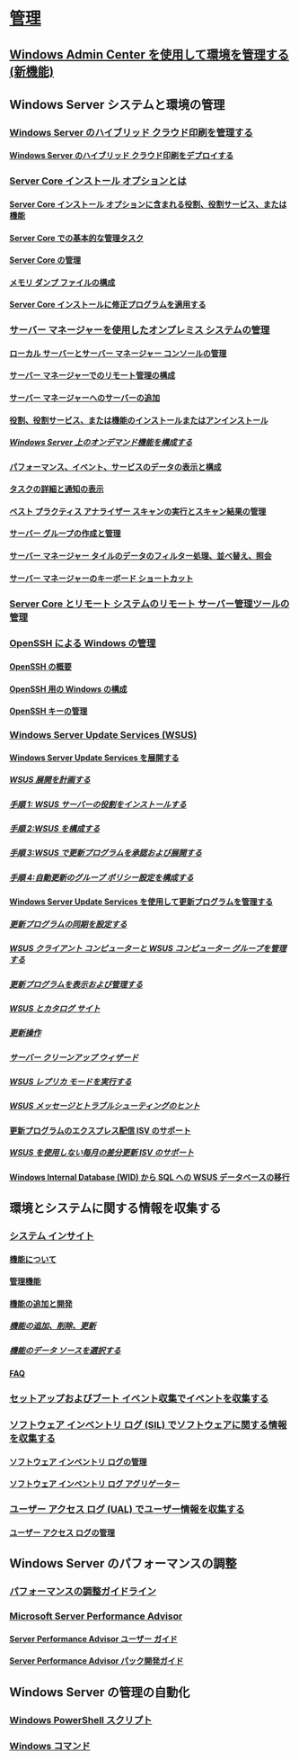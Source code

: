 # [管理](manage-windows-server.yml)
## [Windows Admin Center を使用して環境を管理する (新機能)](../manage/windows-admin-center/overview.md)
## Windows Server システムと環境の管理
### [Windows Server のハイブリッド クラウド印刷を管理する](hybrid-cloud-print/hybrid-cloud-print-overview.md)
#### [Windows Server のハイブリッド クラウド印刷をデプロイする](hybrid-cloud-print/hybrid-cloud-print-deploy.md)
### [Server Core インストール オプションとは](server-core/what-is-server-core.md)
#### [Server Core インストール オプションに含まれる役割、役割サービス、または機能](server-core/server-core-roles-and-services.md)
#### [Server Core での基本的な管理タスク](server-core/server-core-administer.md)
#### [Server Core の管理](server-core/server-core-manage.md)
#### [メモリ ダンプ ファイルの構成](server-core/server-core-memory-dump.md)
#### [Server Core インストールに修正プログラムを適用する](server-core/server-core-servicing.md)
### [サーバー マネージャーを使用したオンプレミス システムの管理](server-manager/server-manager.md)
#### [ローカル サーバーとサーバー マネージャー コンソールの管理](server-manager/manage-the-local-server-and-the-server-manager-console.md)
#### [サーバー マネージャーでのリモート管理の構成](server-manager/configure-remote-management-in-server-manager.md)
#### [サーバー マネージャーへのサーバーの追加](server-manager/add-servers-to-server-manager.md)
#### [役割、役割サービス、または機能のインストールまたはアンインストール](server-manager/install-or-uninstall-roles-role-services-or-features.md)
##### [Windows Server 上のオンデマンド機能を構成する](server-manager/configure-features-on-demand-in-windows-server.md)
#### [パフォーマンス、イベント、サービスのデータの表示と構成](server-manager/view-and-configure-performance-event-and-service-data.md)
#### [タスクの詳細と通知の表示](server-manager/view-task-details-and-notifications.md)
#### [ベスト プラクティス アナライザー スキャンの実行とスキャン結果の管理](server-manager/run-best-practices-analyzer-scans-and-manage-scan-results.md)
#### [サーバー グループの作成と管理](server-manager/create-and-manage-server-groups.md)
#### [サーバー マネージャー タイルのデータのフィルター処理、並べ替え、照会](server-manager/filter-sort-and-query-data-in-server-manager-tiles.md)
#### [サーバー マネージャーのキーボード ショートカット](server-manager/keyboard-shortcuts-for-server-manager.md)
### [Server Core とリモート システムのリモート サーバー管理ツールの管理](../remote/remote-server-administration-tools.md)
### [OpenSSH による Windows の管理](OpenSSH/OpenSSH_Overview.md)
#### [OpenSSH の概要](OpenSSH/OpenSSH_Install_FirstUse.md)
#### [OpenSSH 用の Windows の構成](OpenSSH/OpenSSH_Server_Configuration.md)
#### [OpenSSH キーの管理](OpenSSH/OpenSSH_KeyManagement.md)
### [Windows Server Update Services (WSUS)](windows-server-update-services/get-started/windows-server-update-services-wsus.md)
#### [Windows Server Update Services を展開する](windows-server-update-services/deploy/deploy-windows-server-update-services.md)
##### [WSUS 展開を計画する](windows-server-update-services/plan/plan-your-wsus-deployment.md)
##### [手順 1: WSUS サーバーの役割をインストールする](windows-server-update-services/deploy/1-install-the-wsus-server-role.md)
##### [手順 2:WSUS を構成する](windows-server-update-services/deploy/2-configure-wsus.md)
##### [手順 3:WSUS で更新プログラムを承認および展開する](windows-server-update-services/deploy/3-approve-and-deploy-updates-in-wsus.md)
##### [手順 4:自動更新のグループ ポリシー設定を構成する](windows-server-update-services/deploy/4-configure-group-policy-settings-for-automatic-updates.md)
#### [Windows Server Update Services を使用して更新プログラムを管理する](windows-server-update-services/manage/update-management-with-windows-server-update-services.md)
##### [更新プログラムの同期を設定する](windows-server-update-services/manage/setting-up-update-synchronizations.md)
##### [WSUS クライアント コンピューターと WSUS コンピューター グループを管理する](windows-server-update-services/manage/managing-wsus-client-computers-and-wsus-computer-groups.md)
##### [更新プログラムを表示および管理する](windows-server-update-services/manage/viewing-and-managing-updates.md)
##### [WSUS とカタログ サイト](windows-server-update-services/manage/wsus-and-the-catalog-site.md)
##### [更新操作](windows-server-update-services/manage/updates-operations.md)
##### [サーバー クリーンアップ ウィザード](windows-server-update-services/manage/the-server-cleanup-wizard.md)
##### [WSUS レプリカ モードを実行する](windows-server-update-services/manage/running-wsus-replica-mode.md)
##### [WSUS メッセージとトラブルシューティングのヒント](windows-server-update-services/manage/wsus-messages-and-troubleshooting-tips.md)
#### [更新プログラムのエクスプレス配信 ISV のサポート](windows-server-update-services/deploy/express-update-delivery-isv-support.md)
##### [WSUS を使用しない毎月の差分更新 ISV のサポート](windows-server-update-services/deploy/monthly-delta-update-isv-support-without-WSUS.md)
#### [Windows Internal Database (WID) から SQL への WSUS データベースの移行](windows-server-update-services/manage/wid-to-sql-migration.md)

## 環境とシステムに関する情報を収集する
### [システム インサイト](..\manage\system-insights\overview.md)
#### [機能について](..\manage\system-insights\understanding-capabilities.md)
#### [管理機能](..\manage\system-insights\managing-capabilities.md)
#### [機能の追加と開発](..\manage\system-insights\adding-and-developing-capabilities.md)
##### [機能の追加、削除、更新](..\manage\system-insights\add-remove-update-capabilities.md)
##### [機能のデータ ソースを選択する](..\manage\system-insights\data-sources.md)
#### [FAQ](..\manage\system-insights\faq.md)
### [セットアップおよびブート イベント収集でイベントを収集する](Get-started-with-Setup-and-Boot-Event-Collection.md)
### [ソフトウェア インベントリ ログ (SIL) でソフトウェアに関する情報を収集する](software-inventory-logging/get-started-with-software-inventory-logging.md)
#### [ソフトウェア インベントリ ログの管理](software-inventory-logging/manage-software-inventory-logging.md)
#### [ソフトウェア インベントリ ログ アグリゲーター](software-inventory-logging/software-inventory-logging-aggregator.md)
### [ユーザー アクセス ログ (UAL) でユーザー情報を収集する](user-access-logging/get-started-with-user-access-logging.md)
#### [ユーザー アクセス ログの管理](user-access-logging/manage-user-access-logging.md)

## Windows Server のパフォーマンスの調整
### [パフォーマンスの調整ガイドライン](performance-tuning/index.md) 
### [Microsoft Server Performance Advisor](server-performance-advisor/microsoft-server-performance-advisor.md)
#### [Server Performance Advisor ユーザー ガイド](server-performance-advisor/server-performance-advisor-users-guide.md)
#### [Server Performance Advisor パック開発ガイド](server-performance-advisor/server-performance-advisor-pack-development-guide.md)

## Windows Server の管理の自動化
### [Windows PowerShell スクリプト](/powershell/scripting/powershell-scripting?view=powershell-5.1)
### [Windows コマンド](windows-commands/windows-commands.md)